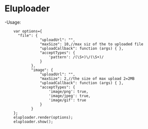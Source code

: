 # Eluploader

-Usage:

        var options={
          "file": {
                    "uploadUrl": "",
                    "maxSize": 10,//max siz of the to uploaded file
                    "uploadCallback": function (args) { },
                    "acceptTypes": {
                        'pattern': /(\S+)\/(\S+)/
                    }
                },
                "image": {
                    "uploadUrl": "",
                    "maxSize": 2,//the size of max upload 2=2MB
                    "uploadCallback": function (args) { },
                    "acceptTypes": {
                        'image/png': true,
                        'image/jpeg': true,
                        'image/gif': true
                    }
                }
        };
        eluploader.render(options);
        eluploader.show();
